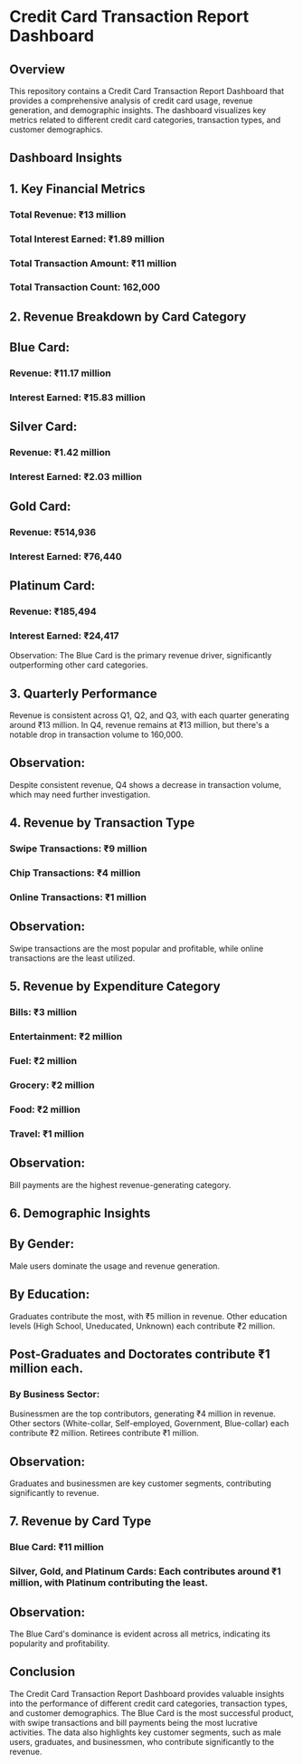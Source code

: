  # Credit Card Transaction Report Dashboard
 ## Overview
 This repository contains a Credit Card Transaction Report Dashboard that
 provides a comprehensive analysis of credit card usage,
 revenue generation, and demographic insights. The dashboard visualizes key metrics related to 
 different credit card categories, transaction types, and customer demographics.
## Dashboard Insights
## 1. Key Financial Metrics
### Total Revenue: ₹13 million
### Total Interest Earned: ₹1.89 million
### Total Transaction Amount: ₹11 million
### Total Transaction Count: 162,000
## 2. Revenue Breakdown by Card Category
## Blue Card:
### Revenue: ₹11.17 million
### Interest Earned: ₹15.83 million
## Silver Card:
### Revenue: ₹1.42 million
### Interest Earned: ₹2.03 million
## Gold Card:
### Revenue: ₹514,936
### Interest Earned: ₹76,440
## Platinum Card:
### Revenue: ₹185,494
### Interest Earned: ₹24,417
Observation: The Blue Card is the primary revenue driver, significantly outperforming other card categories.

## 3. Quarterly Performance
Revenue is consistent across Q1, Q2, and Q3, with each quarter generating around ₹13 million.
In Q4, revenue remains at ₹13 million, but there's a notable drop in transaction volume to 160,000.
## Observation:
Despite consistent revenue, Q4 shows a decrease in transaction volume, which may need further investigation.
## 4. Revenue by Transaction Type
### Swipe Transactions: ₹9 million
### Chip Transactions: ₹4 million
### Online Transactions: ₹1 million
## Observation:
Swipe transactions are the most popular and profitable, while online transactions are the least utilized.

## 5. Revenue by Expenditure Category
### Bills: ₹3 million
### Entertainment: ₹2 million
### Fuel: ₹2 million
### Grocery: ₹2 million
### Food: ₹2 million
### Travel: ₹1 million
## Observation:
Bill payments are the highest revenue-generating category.

## 6. Demographic Insights
## By Gender:
Male users dominate the usage and revenue generation.
## By Education:
Graduates contribute the most, with ₹5 million in revenue.
Other education levels (High School, Uneducated, Unknown) each contribute ₹2 million.
## Post-Graduates and Doctorates contribute ₹1 million each.
### By Business Sector:
Businessmen are the top contributors, generating ₹4 million in revenue.
Other sectors (White-collar, Self-employed, Government, Blue-collar) each contribute ₹2 million.
Retirees contribute ₹1 million.
## Observation: 
Graduates and businessmen are key customer segments, contributing significantly to revenue.
## 7. Revenue by Card Type
### Blue Card: ₹11 million
### Silver, Gold, and Platinum Cards: Each contributes around ₹1 million, with Platinum contributing the least.
## Observation:
The Blue Card's dominance is evident across all metrics, indicating its popularity and profitability.
## Conclusion
The Credit Card Transaction Report Dashboard provides valuable insights into the performance of different credit card categories, transaction types, and customer demographics. The Blue Card is the most successful product, with swipe transactions and bill payments being the most lucrative activities. The data also highlights key customer segments, such as male users, graduates, and businessmen, who contribute significantly to the revenue.
